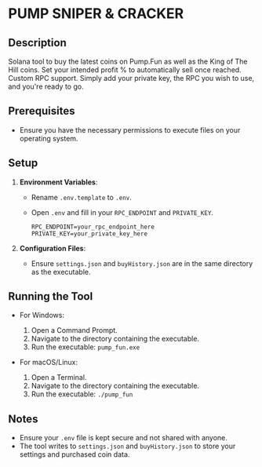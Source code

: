 # PUMP SNIPER & CRACKER

## Description
Solana tool to buy the latest coins on Pump.Fun as well as the King of The Hill coins. Set your intended profit % to automatically sell once reached. Custom RPC support. Simply add your private key, the RPC you wish to use, and you're ready to go.

## Prerequisites
- Ensure you have the necessary permissions to execute files on your operating system.

## Setup

1. **Environment Variables**:
   - Rename `.env.template` to `.env`.
   - Open `.env` and fill in your `RPC_ENDPOINT` and `PRIVATE_KEY`.

     ```env
     RPC_ENDPOINT=your_rpc_endpoint_here
     PRIVATE_KEY=your_private_key_here
     ```

2. **Configuration Files**:
   - Ensure `settings.json` and `buyHistory.json` are in the same directory as the executable.

## Running the Tool

- For Windows:
  1. Open a Command Prompt.
  2. Navigate to the directory containing the executable.
  3. Run the executable: `pump_fun.exe`

- For macOS/Linux:
  1. Open a Terminal.
  2. Navigate to the directory containing the executable.
  3. Run the executable: `./pump_fun`

## Notes
- Ensure your `.env` file is kept secure and not shared with anyone.
- The tool writes to `settings.json` and `buyHistory.json` to store your settings and purchased coin data.

